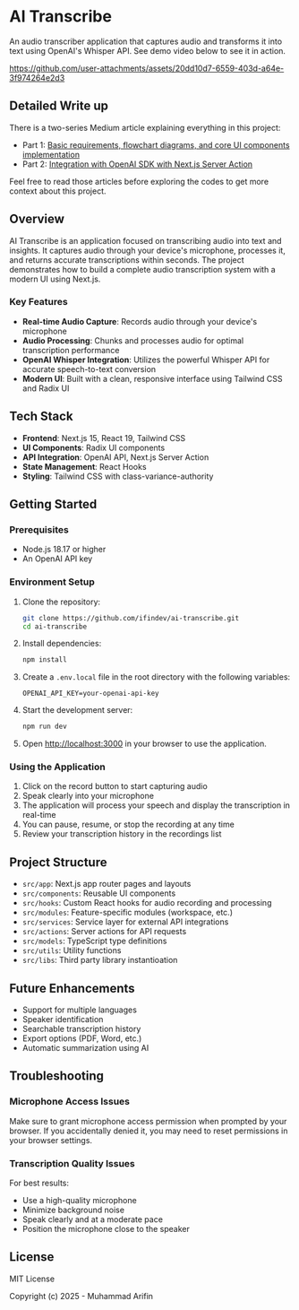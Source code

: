 # AI Transcribe

An audio transcriber application that captures audio and transforms it into text using OpenAI's Whisper API. See demo video below to see it in action.

https://github.com/user-attachments/assets/20dd10d7-6559-403d-a64e-3f974264e2d3

## Detailed Write up

There is a two-series Medium article explaining everything in this project:

- Part 1: [Basic requirements, flowchart diagrams, and core UI components implementation](https://medium.com/@muhammadarifineffendi/build-an-ai-speech-to-text-app-with-openai-whisper-next-js-part-1-db6546e26fb0)
- Part 2: [Integration with OpenAI SDK with Next.js Server Action](https://medium.com/@muhammadarifineffendi/build-an-ai-speech-to-text-app-with-openai-whisper-next-js-app-router-part-2-992f49700472)

Feel free to read those articles before exploring the codes to get more context about this project.

## Overview

AI Transcribe is an application focused on transcribing audio into text and insights. It captures audio through your device's microphone, processes it, and returns accurate transcriptions within seconds. The project demonstrates how to build a complete audio transcription system with a modern UI using Next.js.

### Key Features

- **Real-time Audio Capture**: Records audio through your device's microphone
- **Audio Processing**: Chunks and processes audio for optimal transcription performance
- **OpenAI Whisper Integration**: Utilizes the powerful Whisper API for accurate speech-to-text conversion
- **Modern UI**: Built with a clean, responsive interface using Tailwind CSS and Radix UI

## Tech Stack

- **Frontend**: Next.js 15, React 19, Tailwind CSS
- **UI Components**: Radix UI components
- **API Integration**: OpenAI API, Next.js Server Action
- **State Management**: React Hooks
- **Styling**: Tailwind CSS with class-variance-authority

## Getting Started

### Prerequisites

- Node.js 18.17 or higher
- An OpenAI API key

### Environment Setup

1. Clone the repository:

    ```bash
    git clone https://github.com/ifindev/ai-transcribe.git
    cd ai-transcribe
    ```

2. Install dependencies:

    ```bash
    npm install
    ```

3. Create a `.env.local` file in the root directory with the following variables:

    ```
    OPENAI_API_KEY=your-openai-api-key
    ```

4. Start the development server:

    ```bash
    npm run dev
    ```

5. Open [http://localhost:3000](http://localhost:3000) in your browser to use the application.

### Using the Application

1. Click on the record button to start capturing audio
2. Speak clearly into your microphone
3. The application will process your speech and display the transcription in real-time
4. You can pause, resume, or stop the recording at any time
5. Review your transcription history in the recordings list

## Project Structure

- `src/app`: Next.js app router pages and layouts
- `src/components`: Reusable UI components
- `src/hooks`: Custom React hooks for audio recording and processing
- `src/modules`: Feature-specific modules (workspace, etc.)
- `src/services`: Service layer for external API integrations
- `src/actions`: Server actions for API requests
- `src/models`: TypeScript type definitions
- `src/utils`: Utility functions
- `src/libs`: Third party library instantioation

## Future Enhancements

- Support for multiple languages
- Speaker identification
- Searchable transcription history
- Export options (PDF, Word, etc.)
- Automatic summarization using AI

## Troubleshooting

### Microphone Access Issues

Make sure to grant microphone access permission when prompted by your browser. If you accidentally denied it, you may need to reset permissions in your browser settings.

### Transcription Quality Issues

For best results:

- Use a high-quality microphone
- Minimize background noise
- Speak clearly and at a moderate pace
- Position the microphone close to the speaker

## License

MIT License

Copyright (c) 2025 - Muhammad Arifin
